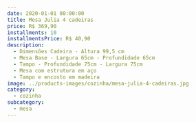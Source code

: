 ```yaml
---
date: 2020-01-01 00:00:00
title: Mesa Julia 4 cadeiras
price: R$ 369,90
installments: 10
installmentsPrice: R$ 40,90
description:
  - Dimensões Cadeira - Altura 99,5 cm
  - Mesa Base - Largura 65cm - Profundidade 65cm
  - Tampo - Profundidade 75cm - Largura 75cm
  - Mesa com estrutura em aço
  - Tampo e encosto em madeira
image: ../products-images/cozinha/mesa-julia-4-cadeiras.jpg
category:
  - cozinha
subcategory:
  - mesa
---
```

